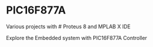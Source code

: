 # PIC16F877A


Various projects with # Proteus 8 and MPLAB X IDE


Explore the Embedded system with PIC16F877A Controller 
